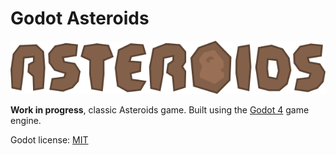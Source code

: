 # Godot Asteroids

![title](/ui/screens/title_screens/menu_screen/assets/textures/title.png)

**Work in progress**, classic Asteroids game. Built using the [Godot 4](https://godotengine.org) game engine.

Godot license: [MIT](https://godotengine.org/license)
